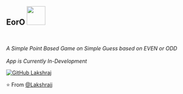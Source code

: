 <h2> EorO <img src="https://media.giphy.com/media/mGcNjsfWAjY5AEZNw6/giphy.gif" width="50"></h2><br>
<p><em>A Simple Point Based Game on Simple Guess based on EVEN or ODD</br></br>App is Currently In-Development
</em></p>



[![GitHub Lakshraj](https://img.shields.io/github/followers/lakshrajj?label=follow&style=social)](https://github.com/lakshrajj)



⭐️ From [@Lakshrajj](https://github.com/lakshrajj)
